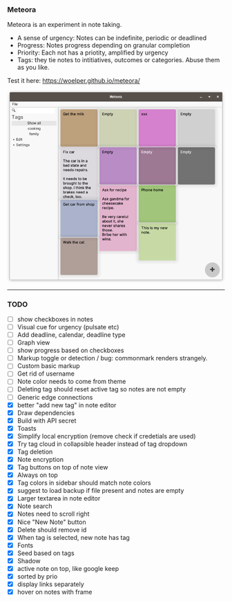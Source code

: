 ### Meteora

Meteora is an experiment in note taking.

- A sense of urgency: Notes can be indefinite, periodic or deadlined
- Progress: Notes progress depending on granular completion
- Priority: Each not has a priotity, amplified by urgency
- Tags: they tie notes to intitiatives, outcomes or categories. Abuse them as you like.


Test it here:
https://woelper.github.io/meteora/


![screenshot](assets/screenshot_1.png)

---

### TODO

- [ ] show checkboxes in notes
- [ ] Visual cue for urgency (pulsate etc)
- [ ] Add deadline, calendar, deadline type
- [ ] Graph view
- [ ] show progress based on checkboxes
- [ ] Markup toggle or detection / bug: commonmark renders strangely.
- [ ] Custom basic markup
- [ ] Get rid of username
- [ ] Note color needs to come from theme
- [ ] Deleting tag should reset active tag so notes are not empty
- [ ] Generic edge connections
- [X] better "add new tag" in note editor
- [X] Draw dependencies
- [X] Build with API secret
- [X] Toasts
- [X] Simplify local encryption (remove check if credetials are used)
- [X] Try tag cloud in collapsible header instead of tag dropdown
- [X] Tag deletion
- [X] Note encryption
- [X] Tag buttons on top of note view
- [X] Always on top
- [X] Tag colors in sidebar should match note colors
- [X] suggest to load backup if file present and notes are empty
- [X] Larger textarea in note editor
- [X] Note search
- [X] Notes need to scroll right
- [X] Nice "New Note" button
- [x] Delete should remove id
- [x] When tag is selected, new note has tag
- [x] Fonts
- [x] Seed based on tags
- [x] Shadow
- [x] active note on top, like google keep
- [x] sorted by prio
- [x] display links separately
- [x] hover on notes with frame
